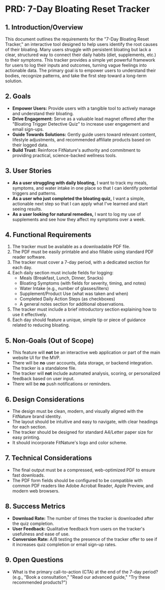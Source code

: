 
# PRD: 7-Day Bloating Reset Tracker

## 1. Introduction/Overview
This document outlines the requirements for the "7-Day Bloating Reset Tracker," an interactive tool designed to help users identify the root causes of their bloating. Many users struggle with persistent bloating but lack a clear, structured way to connect their daily habits (diet, supplements, etc.) to their symptoms. This tracker provides a simple yet powerful framework for users to log their inputs and outcomes, turning vague feelings into actionable data. The primary goal is to empower users to understand their bodies, recognize patterns, and take the first step toward a long-term solution.

## 2. Goals
- **Empower Users:** Provide users with a tangible tool to actively manage and understand their bloating.
- **Drive Engagement:** Serve as a valuable lead magnet offered after the "Bloating Trigger Detective Quiz" to increase user engagement and email sign-ups.
- **Guide Towards Solutions:** Gently guide users toward relevant content, lifestyle adjustments, and recommended affiliate products based on their logged data.
- **Build Trust:** Reinforce FitNature's authority and commitment to providing practical, science-backed wellness tools.

## 3. User Stories
- **As a user struggling with daily bloating,** I want to track my meals, symptoms, and water intake in one place so that I can identify potential triggers and patterns.
- **As a user who just completed the bloating quiz,** I want a simple, actionable next step so that I can apply what I've learned and start seeing results.
- **As a user looking for natural remedies,** I want to log my use of supplements and see how they affect my symptoms over a week.

## 4. Functional Requirements
1.  The tracker must be available as a downloadable PDF file.
2.  The PDF must be easily printable and also fillable using standard PDF reader software.
3.  The tracker must cover a 7-day period, with a dedicated section for each day.
4.  Each daily section must include fields for logging:
    -   Meals (Breakfast, Lunch, Dinner, Snacks)
    -   Bloating Symptoms (with fields for severity, timing, and notes)
    -   Water Intake (e.g., number of glasses/liters)
    -   Supplement/Product Use (what was taken and when)
    -   Completed Daily Action Steps (as checkboxes)
    -   A general notes section for additional observations.
5.  The tracker must include a brief introductory section explaining how to use it effectively.
6.  Each day should feature a unique, simple tip or piece of guidance related to reducing bloating.

## 5. Non-Goals (Out of Scope)
-   This feature will **not** be an interactive web application or part of the main website UI for the MVP.
-   There will be **no** user accounts, data storage, or backend integration. The tracker is a standalone file.
-   The tracker will **not** include automated analysis, scoring, or personalized feedback based on user input.
-   There will be **no** push notifications or reminders.

## 6. Design Considerations
-   The design must be clean, modern, and visually aligned with the FitNature brand identity.
-   The layout should be intuitive and easy to navigate, with clear headings for each section.
-   The tracker should be designed for standard A4/Letter paper size for easy printing.
-   It should incorporate FitNature's logo and color scheme.

## 7. Technical Considerations
-   The final output must be a compressed, web-optimized PDF to ensure fast downloads.
-   The PDF form fields should be configured to be compatible with common PDF readers like Adobe Acrobat Reader, Apple Preview, and modern web browsers.

## 8. Success Metrics
-   **Download Rate:** The number of times the tracker is downloaded after the quiz completion.
-   **User Feedback:** Qualitative feedback from users on the tracker's usefulness and ease of use.
-   **Conversion Rate:** A/B testing the presence of the tracker offer to see if it increases quiz completion or email sign-up rates.

## 9. Open Questions
-   What is the primary call-to-action (CTA) at the end of the 7-day period? (e.g., "Book a consultation," "Read our advanced guide," "Try these recommended products?")
